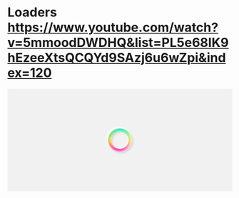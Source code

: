 # Loaders https://www.youtube.com/watch?v=5mmoodDWDHQ&list=PL5e68lK9hEzeeXtsQCQYd9SAzj6u6wZpi&index=120
<p align="center">
  <img src="preview.png" alt="preview del proyecto"  width="1600">
</p>